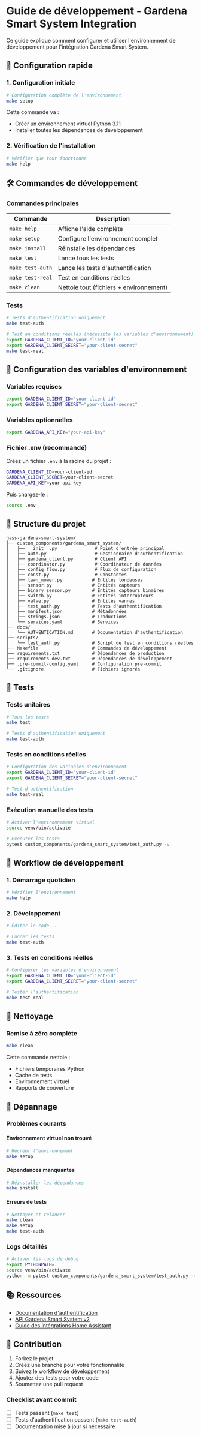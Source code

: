 # Guide de développement - Gardena Smart System Integration

Ce guide explique comment configurer et utiliser l'environnement de développement pour l'intégration Gardena Smart System.

## 🚀 Configuration rapide

### 1. Configuration initiale

```bash
# Configuration complète de l'environnement
make setup
```

Cette commande va :
- Créer un environnement virtuel Python 3.11
- Installer toutes les dépendances de développement

### 2. Vérification de l'installation

```bash
# Vérifier que tout fonctionne
make help
```

## 🛠️ Commandes de développement

### Commandes principales

| Commande | Description |
|----------|-------------|
| `make help` | Affiche l'aide complète |
| `make setup` | Configure l'environnement complet |
| `make install` | Réinstalle les dépendances |
| `make test` | Lance tous les tests |
| `make test-auth` | Lance les tests d'authentification |
| `make test-real` | Test en conditions réelles |
| `make clean` | Nettoie tout (fichiers + environnement) |

### Tests

```bash
# Tests d'authentification uniquement
make test-auth

# Test en conditions réelles (nécessite les variables d'environnement)
export GARDENA_CLIENT_ID="your-client-id"
export GARDENA_CLIENT_SECRET="your-client-secret"
make test-real
```

## 🔧 Configuration des variables d'environnement

### Variables requises

```bash
export GARDENA_CLIENT_ID="your-client-id"
export GARDENA_CLIENT_SECRET="your-client-secret"
```

### Variables optionnelles

```bash
export GARDENA_API_KEY="your-api-key"
```

### Fichier .env (recommandé)

Créez un fichier `.env` à la racine du projet :

```bash
GARDENA_CLIENT_ID=your-client-id
GARDENA_CLIENT_SECRET=your-client-secret
GARDENA_API_KEY=your-api-key
```

Puis chargez-le :

```bash
source .env
```

## 📁 Structure du projet

```
hass-gardena-smart-system/
├── custom_components/gardena_smart_system/
│   ├── __init__.py              # Point d'entrée principal
│   ├── auth.py                  # Gestionnaire d'authentification
│   ├── gardena_client.py        # Client API
│   ├── coordinator.py           # Coordinateur de données
│   ├── config_flow.py           # Flux de configuration
│   ├── const.py                 # Constantes
│   ├── lawn_mower.py           # Entités tondeuses
│   ├── sensor.py               # Entités capteurs
│   ├── binary_sensor.py        # Entités capteurs binaires
│   ├── switch.py               # Entités interrupteurs
│   ├── valve.py                # Entités vannes
│   ├── test_auth.py            # Tests d'authentification
│   ├── manifest.json           # Métadonnées
│   ├── strings.json            # Traductions
│   └── services.yaml           # Services
├── docs/
│   └── AUTHENTICATION.md       # Documentation d'authentification
├── scripts/
│   └── test_auth.py            # Script de test en conditions réelles
├── Makefile                    # Commandes de développement
├── requirements.txt            # Dépendances de production
├── requirements-dev.txt        # Dépendances de développement
├── .pre-commit-config.yaml     # Configuration pre-commit
└── .gitignore                  # Fichiers ignorés
```

## 🧪 Tests

### Tests unitaires

```bash
# Tous les tests
make test

# Tests d'authentification uniquement
make test-auth
```

### Tests en conditions réelles

```bash
# Configuration des variables d'environnement
export GARDENA_CLIENT_ID="your-client-id"
export GARDENA_CLIENT_SECRET="your-client-secret"

# Test d'authentification
make test-real
```

### Exécution manuelle des tests

```bash
# Activer l'environnement virtuel
source venv/bin/activate

# Exécuter les tests
pytest custom_components/gardena_smart_system/test_auth.py -v
```

## 🚀 Workflow de développement

### 1. Démarrage quotidien

```bash
# Vérifier l'environnement
make help
```

### 2. Développement

```bash
# Éditer le code...

# Lancer les tests
make test-auth
```

### 3. Tests en conditions réelles

```bash
# Configurer les variables d'environnement
export GARDENA_CLIENT_ID="your-client-id"
export GARDENA_CLIENT_SECRET="your-client-secret"

# Tester l'authentification
make test-real
```

## 🧹 Nettoyage

### Remise à zéro complète

```bash
make clean
```

Cette commande nettoie :
- Fichiers temporaires Python
- Cache de tests
- Environnement virtuel
- Rapports de couverture

## 🔧 Dépannage

### Problèmes courants

#### Environnement virtuel non trouvé

```bash
# Recréer l'environnement
make setup
```

#### Dépendances manquantes

```bash
# Réinstaller les dépendances
make install
```

#### Erreurs de tests

```bash
# Nettoyer et relancer
make clean
make setup
make test-auth
```

### Logs détaillés

```bash
# Activer les logs de debug
export PYTHONPATH=.
source venv/bin/activate
python -m pytest custom_components/gardena_smart_system/test_auth.py -v -s
```

## 📚 Ressources

- [Documentation d'authentification](docs/AUTHENTICATION.md)
- [API Gardena Smart System v2](iapi-v2.yml)
- [Guide des intégrations Home Assistant](https://developers.home-assistant.io/)

## 🤝 Contribution

1. Forkez le projet
2. Créez une branche pour votre fonctionnalité
3. Suivez le workflow de développement
4. Ajoutez des tests pour votre code
5. Soumettez une pull request

### Checklist avant commit

- [ ] Tests passent (`make test`)
- [ ] Tests d'authentification passent (`make test-auth`)
- [ ] Documentation mise à jour si nécessaire 